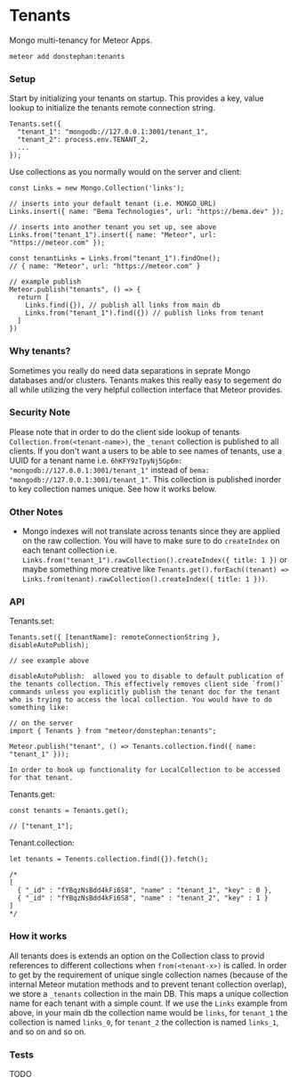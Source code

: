 # Tenants
Mongo multi-tenancy for Meteor Apps.

```
meteor add donstephan:tenants
```

### Setup

Start by initializing your tenants on startup. This provides a key, value lookup to initialize the tenants remote connection string.
```
Tenants.set({
  "tenant_1": "mongodb://127.0.0.1:3001/tenant_1",
  "tenant_2": process.env.TENANT_2,
  ...
});
```

Use collections as you normally would on the server and client:
```
const Links = new Mongo.Collection('links');

// inserts into your default tenant (i.e. MONGO_URL)
Links.insert({ name: "Bema Technologies", url: "https://bema.dev" });

// inserts into another tenant you set up, see above
Links.from("tenant_1").insert({ name: "Meteor", url: "https://meteor.com" });

const tenantLinks = Links.from("tenant_1").findOne();
// { name: "Meteor", url: "https://meteor.com" }

// example publish
Meteor.publish("tenants", () => {
  return [
    Links.find({}), // publish all links from main db
    Links.from("tenant_1").find({}) // publish links from tenant
  ]
})
```

### Why tenants?
Sometimes you really do need data separations in seprate Mongo databases and/or clusters. Tenants makes this really easy to segement do all while utilizing the very helpful collection interface that Meteor provides.

### Security Note
Please note that in order to do the client side lookup of tenants `Collection.from(<tenant-name>)`, the `_tenant` collection is published to all clients. If you don't want a users to be able to see names of tenants, use a UUID for a tenant name i.e. `6hKFY9zTpyNj5Gp6m: "mongodb://127.0.0.1:3001/tenant_1"` instead of `bema: "mongodb://127.0.0.1:3001/tenant_1"`. This collection is published inorder to key collection names unique. See how it works below.

### Other Notes
* Mongo indexes will not translate across tenants since they are applied on the raw collection. You will have to make sure to do `createIndex` on each tenant collection i.e. `Links.from("tenant_1").rawCollection().createIndex({ title: 1 })` or maybe something more creative like `Tenants.get().forEach((tenant) => Links.from(tenant).rawCollection().createIndex({ title: 1 }))`.

### API
Tenants.set:
```
Tenants.set({ [tenantName]: remoteConnectionString }, disableAutoPublish);

// see example above

disableAutoPublish:  allowed you to disable to default publication of the tenants collection. This effectively removes client side `from()` commands unless you explicitly publish the tenant doc for the tenant who is trying to access the local collection. You would have to do something like:

// on the server
import { Tenants } from "meteor/donstephan:tenants";

Meteor.publish("tenant", () => Tenants.collection.find({ name: "tenant_1" }));

In order to hook up functionality for LocalCollection to be accessed for that tenant.
```

Tenants.get:
```
const tenants = Tenants.get();

// ["tenant_1"];
```

Tenant.collection:
```
let tenants = Tenents.collection.find({}).fetch();

/*
[
  { "_id" : "fYBqzNsBdd4kFi6S8", "name" : "tenant_1", "key" : 0 },
  { "_id" : "fYBqzNsBdd4kFi6S8", "name" : "tenant_2", "key" : 1 }
]
*/
```

### How it works
All tenants does is extends an option on the Collection class to provid references to different collections when `from(<tenant-x>)` is called. In order to get by the requirement of unique single collection names (because of the internal Meteor mutation methods and to prevent tenant collection overlap), we store a `_tenants` collection in the main DB. This maps a unique collection name for each tenant with a simple count. If we use the `Links` example from above, in your main db the collection name would be `links`, for `tenant_1` the collection is named `links_0`, for `tenant_2` the collection is named `links_1`, and so on and so on. 

### Tests
TODO